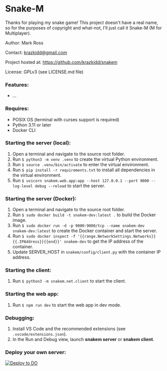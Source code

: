 # Snake-M

Thanks for playing my snake game! This project doesn't have a real
name, so for the purposes of copyright and what-not, I'll just call it
Snake-M (M for Multiplayer).

Author: Mark Ross

Contact: krazkidd@gmail.com

Project hosted at: https://github.com/krazkidd/snakem

License: GPLv3 (see LICENSE.md file)

### Features:

- ...

### Requires:

- POSIX OS (terminal with curses support is required)
- Python 3.11 or later
- Docker CLI

### Starting the server (local):

1. Open a terminal and navigate to the source root folder.
2. Run `$ python3 -m venv .venv` to create the virtual Python environment.
3. Run `$ source .venv/bin/activate` to enter the virtual environment.
4. Run `$ pip install -r requirements.txt` to install all dependencies in the virtual environment.
5. Run `$ uvicorn snakem.web.app:app --host 127.0.0.1 --port 9000 --log-level debug --reload` to start the server.

### Starting the server (Docker):

1. Open a terminal and navigate to the source root folder.
2. Run `$ sudo docker build -t snakem-dev:latest .` to build the Docker image.
3. Run `$ sudo docker run -d -p 9000:9000/tcp --name snakem-dev snakem-dev:latest` to create the Docker container and start the server.
4. Run `$ sudo docker inspect -f '{{range.NetworkSettings.Networks}}{{.IPAddress}}{{end}}' snakem-dev` to get the IP address of the container.
5. Update SERVER_HOST in `snakem/config/client.py` with the container IP address.

### Starting the client:

1. Run `$ python3 -m snakem.net.client` to start the client.

### Starting the web app:

1. Run `$ npm run dev` to start the web app in dev mode.

### Debugging:

1. Install VS Code and the recommended extensions (see `.vscode/extensions.json`).
2. In the Run and Debug view, launch **snakem server** or **snakem client**.

### Deploy your own server:

[![Deploy to DO](https://www.deploytodo.com/do-btn-blue.svg)](https://cloud.digitalocean.com/apps/new?repo=https://github.com/krazkidd/snakem/tree/master&refcode=b9ac212b7d29)
